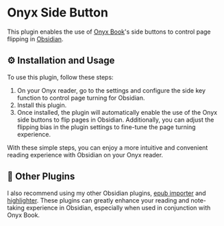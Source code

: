 # Onyx Side Button

This plugin enables the use of [Onyx Book](https://zh.boox.com/)'s side buttons to control page flipping in [Obsidian](https://obsidian.md/).

## ⚙️ Installation and Usage

To use this plugin, follow these steps:

1. On your Onyx reader, go to the settings and configure the side key function to control page turning for Obsidian.
2. Install this plugin.
3. Once installed, the plugin will automatically enable the use of the Onyx side buttons to flip pages in Obsidian. Additionally, you can adjust the flipping bias in the plugin settings to fine-tune the page turning experience.

With these simple steps, you can enjoy a more intuitive and convenient reading experience with Obsidian on your Onyx reader.


## 🌟 Other Plugins

I also recommend using my other Obsidian plugins, [epub importer](https://github.com/aoout/obsidian-epub-importer) and [highlighter](https://github.com/aoout/obsidian-highlighter). These plugins can greatly enhance your reading and note-taking experience in Obsidian, especially when used in conjunction with Onyx Book.
